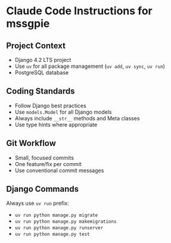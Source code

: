 # Claude Code Instructions for mssgpie

## Project Context
- Django 4.2 LTS project
- Use `uv` for all package management (`uv add`, `uv sync`, `uv run`)
- PostgreSQL database

## Coding Standards
- Follow Django best practices
- Use `models.Model` for all Django models
- Always include `__str__` methods and Meta classes
- Use type hints where appropriate

## Git Workflow
- Small, focused commits
- One feature/fix per commit
- Use conventional commit messages

## Django Commands
Always use `uv run` prefix:
- `uv run python manage.py migrate`
- `uv run python manage.py makemigrations`
- `uv run python manage.py runserver`
- `uv run python manage.py test`
